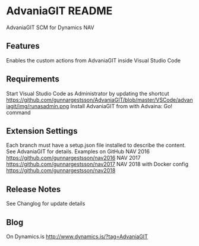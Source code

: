 # AdvaniaGIT README

AdvaniaGIT SCM for Dynamics NAV

## Features

Enables the custom actions from AdvaniaGIT inside Visual Studio Code

## Requirements

Start Visual Studio Code as Administrator by updating the shortcut <https://github.com/gunnargestsson/AdvaniaGIT/blob/master/VSCode/advaniagit/img/runasadmin.png>
Install AdvaniaGIT from with Advaina: Go! command

## Extension Settings

Each branch must have a setup.json file installed to describe the content.  See AdvaniaGIT for details.
Examples on GitHub
NAV 2016 <https://github.com/gunnargestsson/nav2016>
NAV 2017 <https://github.com/gunnargestsson/nav2017>
NAV 2018 with Docker config <https://github.com/gunnargestsson/nav2018>

## Release Notes

See Changlog for update details

## Blog

On Dynamics.is <http://www.dynamics.is/?tag=AdvaniaGIT>

